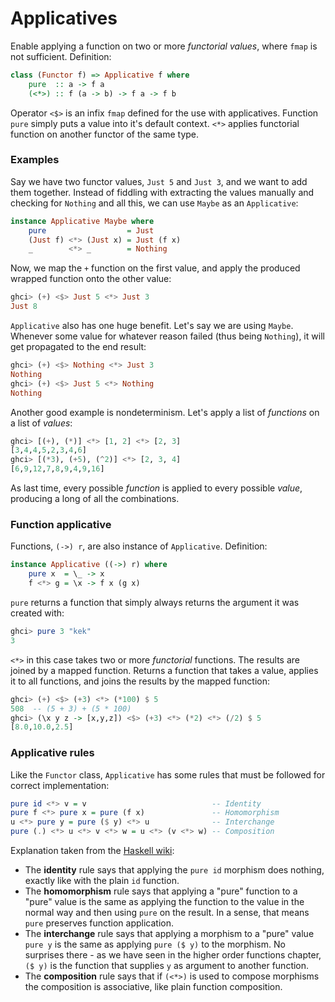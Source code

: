 # Applicatives

Enable applying a function on two or more *functorial values*, where `fmap` is not sufficient. Definition:

```Haskell
class (Functor f) => Applicative f where
    pure  :: a -> f a
    (<*>) :: f (a -> b) -> f a -> f b
```

Operator `<$>` is an infix `fmap` defined for the use with applicatives. Function `pure` simply puts a value into it's default context. `<*>` applies functorial function on another functor of the same type.

### Examples

Say we have two functor values, `Just 5` and `Just 3`, and we want to add them together. Instead of fiddling with extracting the values manually and checking for `Nothing` and all this, we can use `Maybe` as an `Applicative`:

```Haskell
instance Applicative Maybe where
    pure                  = Just
    (Just f) <*> (Just x) = Just (f x)
    _        <*> _        = Nothing
```

Now, we map the `+` function on the first value, and apply the produced wrapped function onto the other value:

```Haskell
ghci> (+) <$> Just 5 <*> Just 3
Just 8
```

`Applicative` also has one huge benefit. Let's say we are using `Maybe`. Whenever some value for whatever reason failed (thus being `Nothing`), it will get propagated to the end result:

```Haskell
ghci> (+) <$> Nothing <*> Just 3
Nothing
ghci> (+) <$> Just 5 <*> Nothing
Nothing
```

Another good example is nondeterminism. Let's apply a list of *functions* on a list of *values*:

```Haskell
ghci> [(+), (*)] <*> [1, 2] <*> [2, 3]
[3,4,4,5,2,3,4,6]
ghci> [(*3), (+5), (^2)] <*> [2, 3, 4]
[6,9,12,7,8,9,4,9,16]
```

As last time, every possible *function* is applied to every possible *value*, producing a long of all the combinations.

### Function applicative

Functions, `(->) r`, are also instance of `Applicative`. Definition:

```Haskell
instance Applicative ((->) r) where  
    pure x  = \_ -> x
    f <*> g = \x -> f x (g x)
```

`pure` returns a function that simply always returns the argument it was created with:

```Haskell
ghci> pure 3 "kek"
3
```

`<*>` in this case takes two or more *functorial* functions. The results are joined by a mapped function. Returns a function that takes a value, applies it to all functions, and joins the results by the mapped function:

```Haskell
ghci> (+) <$> (+3) <*> (*100) $ 5  
508  -- (5 + 3) + (5 * 100)
ghci> (\x y z -> [x,y,z]) <$> (+3) <*> (*2) <*> (/2) $ 5  
[8.0,10.0,2.5]
```

### Applicative rules

Like the `Functor` class, `Applicative` has some rules that must be followed for correct implementation:

```Haskell
pure id <*> v = v                            -- Identity
pure f <*> pure x = pure (f x)               -- Homomorphism
u <*> pure y = pure ($ y) <*> u              -- Interchange
pure (.) <*> u <*> v <*> w = u <*> (v <*> w) -- Composition
```

Explanation taken from the [Haskell wiki](https://en.wikibooks.org/wiki/Haskell/Applicative_functors):

* The **identity** rule says that applying the `pure id` morphism does nothing, exactly like with the plain `id` function.
* The **homomorphism** rule says that applying a "pure" function to a "pure" value is the same as applying the function to the value in the normal way and then using `pure` on the result. In a sense, that means `pure` preserves function application.
* The **interchange** rule says that applying a morphism to a "pure" value `pure y` is the same as applying `pure ($ y)` to the morphism. No surprises there - as we have seen in the higher order functions chapter, `($ y)` is the function that supplies `y` as argument to another function.
* The **composition** rule says that if `(<*>)` is used to compose morphisms the composition is associative, like plain function composition.
